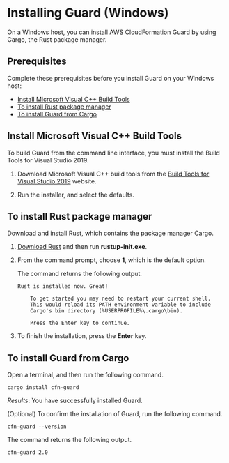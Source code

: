 # Installing Guard \(Windows\)<a name="setting-up-windows"></a>

On a Windows host, you can install AWS CloudFormation Guard by using Cargo, the Rust package manager\. 

## Prerequisites<a name="w15aac10c11c16b5"></a>

Complete these prerequisites before you install Guard on your Windows host:
+ [Install Microsoft Visual C\+\+ Build Tools](#install-build-tools)
+ [To install Rust package manager](#install-rust-package-manager)
+ [To install Guard from Cargo](#install-guard-rust-and-cargo)

## Install Microsoft Visual C\+\+ Build Tools<a name="install-build-tools"></a>

To build Guard from the command line interface, you must install the Build Tools for Visual Studio 2019\.

1. Download Microsoft Visual C\+\+ build tools from the [Build Tools for Visual Studio 2019](https://visualstudio.microsoft.com/downloads/#build-tools-for-visual-studio-2019) website\.

1. Run the installer, and select the defaults\.

## To install Rust package manager<a name="install-rust-package-manager"></a>

Download and install Rust, which contains the package manager Cargo\.

1. [Download Rust](https://forge.rust-lang.org/infra/other-installation-methods.html#other-ways-to-install-rustup) and then run **rustup\-init\.exe**\.

1. From the command prompt, choose **1**, which is the default option\.

   The command returns the following output\.

   ```
   Rust is installed now. Great!
       
       To get started you may need to restart your current shell.
       This would reload its PATH environment variable to include
       Cargo's bin directory (%USERPROFILE%\.cargo\bin).
       
       Press the Enter key to continue.
   ```

1. To finish the installation, press the **Enter** key\.

## To install Guard from Cargo<a name="install-guard-rust-and-cargo"></a>

Open a terminal, and then run the following command\.

```
cargo install cfn-guard
```

*Results*: You have successfully installed Guard\.

\(Optional\) To confirm the installation of Guard, run the following command\.

```
cfn-guard --version
```

The command returns the following output\.

```
cfn-guard 2.0
```